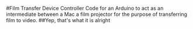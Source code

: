 #Film Transfer Device Controller
Code for an Arduino to act as an intermediate between a Mac a film projector for the purpose of transferring film to video.
##Yep, that's what it is alright

